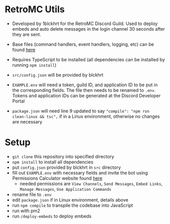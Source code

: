 # RetroMC Utils

- Developed by 1blckhrt for the RetroMC Discord Guild. Used to deploy embeds and auto delete messages in the login channel 30 seconds after they are sent.

- Base files (command handlers, event handlers, logging, etc) can be found [here](https://github.com/lukazbaum/discordjs-command-handler)

- Requires TypeScript to be installed (all dependencies can be installed by running `npm install`)

- `src/config.json` will be provided by blckhrt

- `EXAMPLE.env` will need a token, guild ID, and application ID to be put in the corresponding fields. The file then needs to be renamed to `.env`. Tokens and application IDs can be generated at the Discord Developer Portal

- `package.json` will need line 9 updated to say `"compile": "npm run clean-linux && tsc",` if in a Linux environment, otherwise no changes are necessary

# Setup

- `git clone` this repository into specified directory
- `npm install` to install all dependencies
- put `config.json` provided by blckhrt in `src` directory
- fill out `EXAMPLE.env` with necessary fields and invite the bot using Permissions Calculator website found [here](https://discordapi.com/permissions.html#)
    - needed permissions are `View Channels`, `Send Messages`, `Embed Links`, `Manage Messages`, `Use Application Commands`
- rename file to `.env`
- edit `package.json` if in Linux environment, details above
- run `npm compile` to transpile the codebase into JavaScript
- run with pm2
- run `/deploy-embeds` to deploy embeds
